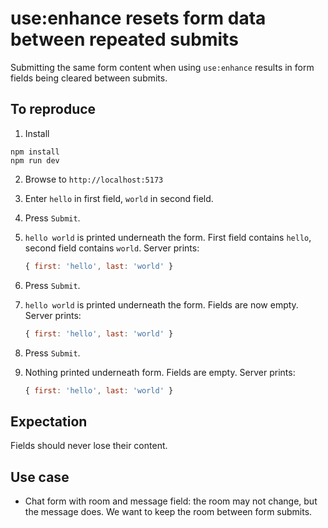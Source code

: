 # use:enhance resets form data between repeated submits

Submitting the same form content when using `use:enhance` results in form fields
being cleared between submits.

## To reproduce

1. Install

```
npm install
npm run dev
```

2. Browse to `http://localhost:5173`
3. Enter `hello` in first field, `world` in second field.
4. Press `Submit`.
5. `hello world` is printed underneath the form. First field contains `hello`,
   second field contains `world`. Server prints:

    ```js
    { first: 'hello', last: 'world' }
    ```

6. Press `Submit`.
7. `hello world` is printed underneath the form. Fields are now empty. Server
   prints:

    ```js
    { first: 'hello', last: 'world' }
    ```

8. Press `Submit`.
9. Nothing printed underneath form. Fields are empty. Server prints:
    ```js
    { first: 'hello', last: 'world' }
    ```

## Expectation

Fields should never lose their content.

## Use case

-   Chat form with room and message field: the room may not change, but the
    message does. We want to keep the room between form submits.
